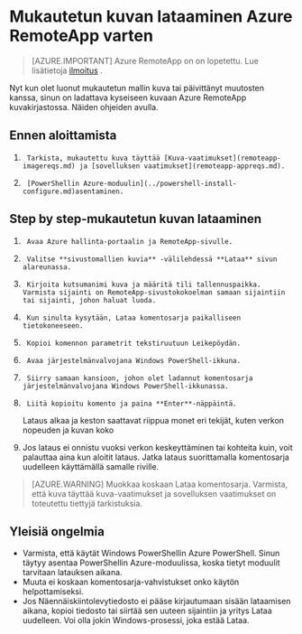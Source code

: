 
<properties
    pageTitle="Mukautetun kuvan ladata Azure RemoteApp | Microsoft Azure"
    description="Mukautetun kuvan lataaminen Azure RemoteApp varten"
    services="remoteapp"
    documentationCenter=""
    authors="ericorman"
    manager="mbaldwin" />

<tags
    ms.service="remoteapp"
    ms.workload="compute"
    ms.tgt_pltfrm="na"
    ms.devlang="na"
    ms.topic="article"
    ms.date="08/15/2016"
    ms.author="ericor" />



# <a name="upload-a-custom-image-for-azure-remoteapp"></a>Mukautetun kuvan lataaminen Azure RemoteApp varten

> [AZURE.IMPORTANT]
> Azure RemoteApp on on lopetettu. Lue lisätietoja [ilmoitus](https://go.microsoft.com/fwlink/?linkid=821148) .

Nyt kun olet luonut mukautetun mallin kuva tai päivittänyt muutosten kanssa, sinun on ladattava kyseiseen kuvaan Azure RemoteApp kuvakirjastossa. Näiden ohjeiden avulla.


## <a name="before-you-start"></a>Ennen aloittamista

1.      Tarkista, mukautettu kuva täyttää [Kuva-vaatimukset](remoteapp-imagereqs.md) ja [sovelluksen vaatimukset](remoteapp-appreqs.md).
2.      [PowerShellin Azure-moduulin](../powershell-install-configure.md)asentaminen.

## <a name="step-by-step-on-how-to-upload-custom-image"></a>Step by step-mukautetun kuvan lataaminen

1.      Avaa Azure hallinta-portaalin ja RemoteApp-sivulle.
2.      Valitse **sivustomallien kuvia** -välilehdessä **Lataa** sivun alareunassa.
4.      Kirjoita kutsumanimi kuva ja määritä tili tallennuspaikka. Varmista sijainti on RemoteApp-sivustokokoelman samaan sijaintiin tai sijainti, johon haluat luoda.
5.      Kun sinulta kysytään, Lataa komentosarja paikalliseen tietokoneeseen.
6.      Kopioi komennon parametrit tekstiruutuun Leikepöydän.
7.      Avaa järjestelmänvalvojana Windows PowerShell-ikkuna.
8.      Siirry samaan kansioon, johon olet ladannut komentosarja järjestelmänvalvojana Windows PowerShell-ikkunassa.
9.      Liitä kopioitu komento ja paina **Enter**-näppäintä.

    Lataus alkaa ja keston saattavat riippua monet eri tekijät, kuten verkon nopeuden ja kuvan koko

11.    Jos lataus ei onnistu vuoksi verkon keskeyttäminen tai kohteita kuin, voit palauttaa aina kun aloitit lataus. Jatka lataus suorittamalla komentosarja uudelleen käyttämällä samalle riville.

> [AZURE.WARNING] Muokkaa koskaan Lataa komentosarja. Varmista, että kuva täyttää kuva-vaatimukset ja sovelluksen vaatimukset on toteutettu tiettyjä tarkistuksia.

## <a name="common-problems"></a>Yleisiä ongelmia

- Varmista, että käytät Windows PowerShellin Azure PowerShell. Sinun täytyy asentaa PowerShellin Azure-moduulissa, koska tietyt moduulit tarvitaan latauksen aikana.
- Muuta ei koskaan komentosarja-vahvistukset onko käytön helpottamiseksi.
- Jos Näennäiskiintolevytiedosto ei pääse kirjautumaan sisään lataamisen aikana, kopioi tiedosto tai siirtää sen uuteen sijaintiin ja yritys Lataa uudelleen. Voi olla jokin Windows-prosessi, joka estää Lataa.  
